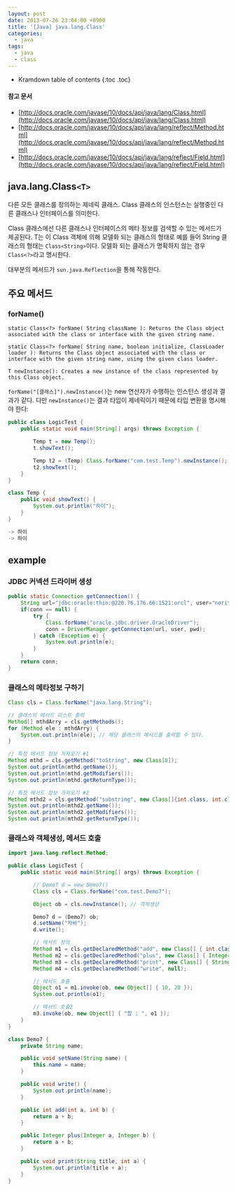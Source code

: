 ```yaml
---
layout: post
date: 2013-07-26 23:04:00 +0900
title: '[Java] java.lang.Class'
categories:
  - java
tags:
  - java
  - class
---
```


* Kramdown table of contents
{:toc .toc}

#### 참고 문서

- [http://docs.oracle.com/javase/10/docs/api/java/lang/Class.html](http://docs.oracle.com/javase/10/docs/api/java/lang/Class.html)
- [http://docs.oracle.com/javase/10/docs/api/java/lang/reflect/Method.html](http://docs.oracle.com/javase/10/docs/api/java/lang/reflect/Method.html)
- [http://docs.oracle.com/javase/10/docs/api/java/lang/reflect/Field.html](http://docs.oracle.com/javase/10/docs/api/java/lang/reflect/Field.html)


## java.lang.Class`<T>`

다른 모든 클래스를 정의하는 제네릭 클래스. Class 클래스의 인스턴스는 실행중인 다른 클래스나 인터페이스를 의미한다.

Class 클래스에선 다른 클래스나 인터페이스의 메타 정보를 검색할 수 있는 메서드가 제공된다. T는 이 Class 객체에 의해 모델화 되는 클래스의 형태로 예를 들어 String 클래스의 형태는 `Class<String>`이다. 모델화 되는 클래스가 명확하지 않는 경우 `Class<?>`라고 명시한다.

대부분의 메서드가 `sun.java.Reflection`을 통해 작동한다.

## 주요 메서드

### forName()

```
static Class<?> forName( String className ): Returns the Class object associated with the class or interface with the given string name.

static Class<?> forName( String name, boolean initialize, ClassLoader loader ): Returns the Class object associated with the class or interface with the given string name, using the given class loader.

T newInstance(): Creates a new instance of the class represented by this Class object.
```

`forName("[클래스]").newInstance()`는 new 연산자가 수행하는 인스턴스 생성과 결과가 같다. 다만 `newInstance()`는 결과 타입이 제네릭이기 때문에 타입 변환을 명시해야 한다:

```java
public class LogicTest {
    public static void main(String[] args) throws Exception {

        Temp t = new Temp();
        t.showText();

        Temp t2 = (Temp) Class.forName("com.test.Temp").newInstance();
        t2.showText();
    }
}

class Temp {
    public void showText() {
        System.out.println("하이");
    }
}

-> 하이
-> 하이
```

## example

### JDBC 커넥션 드라이버 생성

```java
public static Connection getConnection() {
    String url="jdbc:oracle:thin:@220.76.176.66:1521:orcl", user="noritersand", pwd="java301$!";
    if(conn == null) {
        try {
            Class.forName("oracle.jdbc.driver.OracleDriver");
            conn = DriverManager.getConnection(url, user, pwd);
        } catch (Exception e) {
            System.out.println(e);
        }
    }
    return conn;
}
```

### 클래스의 메타정보 구하기

```java
Class cls = Class.forName("java.lang.String");

// 클래스의 메서드 리스트 출력
Method[] mthdArry = cls.getMethods();
for (Method ele : mthdArry) {
    System.out.println(ele); // 해당 클래스의 메서드를 출력할 수 있다.
}

// 특정 메서드 정보 가져오기 #1
Method mthd = cls.getMethod("toString", new Class[0]);
System.out.println(mthd.getName());
System.out.println(mthd.getModifiers());
System.out.println(mthd.getReturnType());

// 특정 메서드 정보 가져오기 #2
Method mthd2 = cls.getMethod("substring", new Class[]{int.class, int.class});
System.out.println(mthd2.getName());
System.out.println(mthd2.getModifiers());
System.out.println(mthd2.getReturnType());
```

### 클래스와 객체생성, 메서드 호출

```java
import java.lang.reflect.Method;

public class LogicTest {
    public static void main(String[] args) throws Exception {

        // Demo7 d = new Demo7()
        Class cls = Class.forName("com.test.Demo7");

        Object ob = cls.newInstance(); // 객체생성

        Demo7 d = (Demo7) ob;
        d.setName("자바");
        d.write();

        // 메서드 정의
        Method m1 = cls.getDeclaredMethod("add", new Class[] { int.class, int.class });
        Method m2 = cls.getDeclaredMethod("plus", new Class[] { Integer.class, Integer.class });
        Method m3 = cls.getDeclaredMethod("print", new Class[] { String.class, int.class });
        Method m4 = cls.getDeclaredMethod("write", null);

        // 메서드 호출
        Object o1 = m1.invoke(ob, new Object[] { 10, 20 });
        System.out.println(o1);

        // 메서드 호출2
        m3.invoke(ob, new Object[] { "합 : ", o1 });
    }
}

class Demo7 {
    private String name;

    public void setName(String name) {
        this.name = name;
    }

    public void write() {
        System.out.println(name);
    }

    public int add(int a, int b) {
        return a + b;
    }

    public Integer plus(Integer a, Integer b) {
        return a + b;
    }

    public void print(String title, int a) {
        System.out.println(title + a);
    }
}
```
